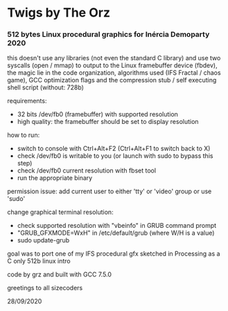 
# Twigs by The Orz
### 512 bytes Linux procedural graphics for Inércia Demoparty 2020

this doesn't use any libraries (not even the standard C library) and use two syscalls (open / mmap) to output to the Linux framebuffer device (fbdev), the magic lie in the code organization, algorithms used (IFS Fractal / chaos game), GCC optimization flags and the compression stub / self executing shell script (without: 728b)

requirements:
* 32 bits /dev/fb0 (framebuffer) with supported resolution
* high quality: the framebuffer should be set to display resolution

how to run:
* switch to console with Ctrl+Alt+F2 (Ctrl+Alt+F1 to switch back to X)
* check /dev/fb0 is writable to you (or launch with sudo to bypass this step)
* check /dev/fb0 current resolution with fbset tool
* run the appropriate binary

permission issue: add current user to either 'tty' or 'video' group or use 'sudo'

change graphical terminal resolution:
* check supported resolution with "vbeinfo" in GRUB command prompt
* "GRUB_GFXMODE=WxH" in /etc/default/grub (where W/H is a value)
* sudo update-grub

goal was to port one of my IFS procedural gfx sketched in Processing as a C only 512b linux intro

code by grz and built with GCC 7.5.0

greetings to all sizecoders

28/09/2020


